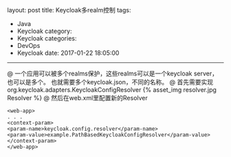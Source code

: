 layout: post
title: Keycloak多realm控制
tags:
  - Java
  - Keycloak
category:
  - Keycloak
categories:
  - DevOps
  - Keycloak
date: 2017-01-22 18:05:00
---

@ 一个应用可以被多个realms保护，这些realms可以是一个keycloak server，也可以是多个。
也就需要多个keycloak.json，不同的名称。
@ 首先需要实现org.keycloak.adapters.KeycloakConfigResolver
{% asset_img resolver.jpg Resolver %}
@ 然后在web.xml里配置新的Resolver
```
<web-app>
. . .
<context-param>
<param-name>keycloak.config.resolver</param-name>
<param-value>example.PathBasedKeycloakConfigResolver</param-value>
</context-param>
</web-app>
```